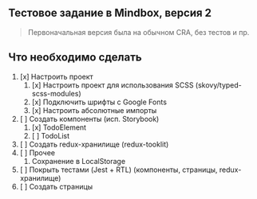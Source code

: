 ## Тестовое задание в Mindbox, версия 2

> Первоначальная версия была на обычном CRA, без тестов и пр.

## Что необходимо сделать

1. [x] Настроить проект
   1. [x] Настроить проект для использования SCSS (skovy/typed-scss-modules)
   2. [x] Подключить шрифты с Google Fonts
   3. [x] Настроить абсолютные импорты
2. [ ] Создать компоненты (исп. Storybook)
   1. [x] TodoElement
   2. [ ] TodoList
3. [ ] Создать redux-хранилище (redux-tooklit)
4. [ ] Прочее
   1. Сохранение в LocalStorage
5. [ ] Покрыть тестами (Jest + RTL) (компоненты, страницы, redux-хранилище)
6. [ ] Создать страницы

